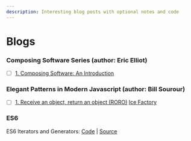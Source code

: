 ```yaml
---
description: Interesting blog posts with optional notes and code
---
```


# Blogs

### Composing Software Series (author: Eric Elliot)
* [ ] [1. Composing Software: An Introduction](https://medium.com/javascript-scene/composing-software-an-introduction-27b72500d6ea)

### Elegant Patterns in Modern Javascript (author: Bill Sourour)
* [ ] [1. Receive an object, return an object (RORO)](https://medium.freecodecamp.org/elegant-patterns-in-modern-javascript-roro-be01e7669cbd)
[Ice Factory](https://medium.freecodecamp.org/elegant-patterns-in-modern-javascript-ice-factory-4161859a0eee)


### ES6

ES6 Iterators and Generators: [Code](https://github.com/kozigh01/es6-iterators-generators) \| [Source](https://codeburst.io/a-simple-guide-to-es6-iterators-in-javascript-with-examples-189d052c3d8e)

